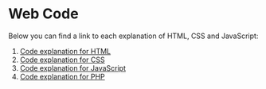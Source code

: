 # Web Code

Below you can find a link to each explanation of HTML, CSS and JavaScript: 

1. [Code explanation for HTML](../web/HTML.md)
2. [Code explanation for CSS](../web/CSS.md)
3. [Code explanation for JavaScript](../web/JavaScript.md)
4. [Code explanation for PHP](../web/PHP.md)


